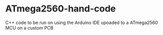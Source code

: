 # ATmega2560-hand-code

C++ code to be run on using the Arduino IDE
upoaded to a ATmega2560 MCU on a custom PCB 
